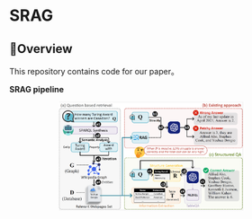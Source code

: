 # SRAG

## 👀Overview
This repository contains code for our paper。

**SRAG pipeline**
<div align="center">
  <img src="assets/pipeline.png" width="65%" height="65%"/>
</div>


